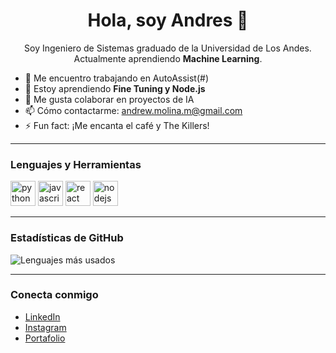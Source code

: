 <h1 align="center">Hola, soy Andres 👋</h1>

<p align="center">
  Soy Ingeniero de Sistemas graduado de la Universidad de Los Andes.  
  Actualmente aprendiendo <strong>Machine Learning</strong>.
</p>

- 🔭 Me encuentro trabajando en AutoAssist(#)
- 🌱 Estoy aprendiendo **Fine Tuning y Node.js**
- 🤔 Me gusta colaborar en proyectos de IA
- 📫 Cómo contactarme: andrew.molina.m@gmail.com
- ⚡ Fun fact: ¡Me encanta el café y The Killers!

---

### Lenguajes y Herramientas
<p align="left">
  <img src="https://cdn.jsdelivr.net/gh/devicons/devicon/icons/python/python-original.svg" alt="python" width="40" height="40"/>
  <img src="https://cdn.jsdelivr.net/gh/devicons/devicon/icons/javascript/javascript-original.svg" alt="javascript" width="40" height="40"/>
  <img src="https://cdn.jsdelivr.net/gh/devicons/devicon/icons/react/react-original.svg" alt="react" width="40" height="40"/>
  <img src="https://cdn.jsdelivr.net/gh/devicons/devicon/icons/nodejs/nodejs-original.svg" alt="nodejs" width="40" height="40"/>
  <!-- Agrega los que necesites -->
</p>

---

### Estadísticas de GitHub
<p>
  <img src="https://github-readme-stats.vercel.app/api/top-langs/?username=amolinam08&layout=compact&theme=radical" alt="Lenguajes más usados" />
</p>

---

### Conecta conmigo
- [LinkedIn](https://www.linkedin.com/in/andresfelipemolinamahecha/)
- [Instagram](https://www.instagram.com/andresmolina.m/)
- [Portafolio](https://tuportafolio.com)
